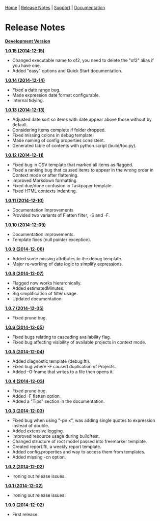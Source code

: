 [Home](README.md) | [Release Notes](RELEASE-NOTES.md) | [Support](SUPPORT.md) | [Documentation](DOCUMENTATION.md)

# Release Notes

**[Development Version](https://github.com/psidnell/ofexport2/archive/master.zip)**

**[1.0.15 (2014-12-15)](https://github.com/psidnell/ofexport2/archive/ofexport-v2-1.0.15.zip)**

- Changed executable name to of2, you need to delete the "of2" alias if you have one.
- Added "easy" options and Quick Start documentation.

**[1.0.14 (2014-12-14)](https://github.com/psidnell/ofexport2/archive/ofexport-v2-1.0.14.zip)**

- Fixed a date range bug.
- Made expression date format configurable.
- Internal tidying.

**[1.0.13 (2014-12-13)](https://github.com/psidnell/ofexport2/archive/ofexport-v2-1.0.13.zip)**

- Adjusted date sort so items with date appear above those without by default.
- Considering items complete if folder dropped.
- Fixed missing colons in debug template.
- Made naming of config properties consistent.
- Generated table of contents with python script (build/toc.py).

**[1.0.12 (2014-12-11)](https://github.com/psidnell/ofexport2/archive/ofexport-v2-1.0.12.zip)**

- Fixed bug in CSV template that marked all items as flagged.
- Fixed a ranking bug that caused items to appear in the wrong order in Context mode or after flattening.
- Improved Markdown formatting.
- Fixed due/done confusion in Taskpaper template.
- Fixed HTML contexts indenting.

**[1.0.11 (2014-12-10)](https://github.com/psidnell/ofexport2/archive/ofexport-v2-1.0.11.zip)**

- Documentation Improvements
- Provided two variants of Flatten filter, -S and -F.

**[1.0.10 (2014-12-09)](https://github.com/psidnell/ofexport2/archive/ofexport-v2-1.0.10.zip)**

- Documentation improvements.
- Template fixes (null pointer exception).

**[1.0.9 (2014-12-08)](https://github.com/psidnell/ofexport2/archive/ofexport-v2-1.0.9.zip)**

- Added some missing attributes to the debug template.
- Major re-working of date logic to simplify expressions.

**[1.0.8 (2014-12-07)](https://github.com/psidnell/ofexport2/archive/ofexport-v2-1.0.8.zip)**

- Flagged now works hierarchically.
- Added estimatedMinutes.
- Big simplification of filter usage.
- Updated documentation.

**[1.0.7 (2014-12-05)](https://github.com/psidnell/ofexport2/archive/ofexport-v2-1.0.7.zip)**

- Fixed prune bug.

**[1.0.6 (2014-12-05)](https://github.com/psidnell/ofexport2/archive/ofexport-v2-1.0.6.zip)**

- Fixed bugs relating to cascading availability flag.
- Fixed bug affecting visibility of available projects in context mode.

**[1.0.5 (2014-12-04)](https://github.com/psidnell/ofexport2/archive/ofexport-v2-1.0.5.zip)**

- Added diagnostic template (debug.ftl).
- Fixed bug where -F caused duplication of Projects.
- Added -O fname that writes to a file then opens it.

**[1.0.4 (2014-12-03)](https://github.com/psidnell/ofexport2/archive/ofexport-v2-1.0.4.zip)**

- Fixed prune bug.
- Added -F flatten option.
- Added a "Tips" section in the documentation.

**[1.0.3 (2014-12-03)](https://github.com/psidnell/ofexport2/archive/ofexport-v2-1.0.3.zip)**

- Fixed bug when using "-pn x", was adding single quotes to expression instead of double.
- Added extensive logging.
- Improved resource usage during build/test.
- Changed structure of root model passed into freemarker template.
- Created report.ftl, a weekly report template.
- Added config.properties and way to access them from templates.
- Added missing -cn option.

**[1.0.2 (2014-12-02)](https://github.com/psidnell/ofexport2/archive/ofexport-v2-1.0.2.zip)**

- Ironing out release issues.

**[1.0.1 (2014-12-02)](https://github.com/psidnell/ofexport2/archive/ofexport-v2-1.0.1.zip)**

- Ironing out release issues.

**[1.0.0 (2014-12-02)](https://github.com/psidnell/ofexport2/archive/ofexport-v2-1.0.0.zip)**

- First release.